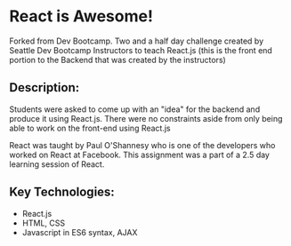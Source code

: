 # React is Awesome!
Forked from Dev Bootcamp. 
Two and a half day challenge created by Seattle Dev Bootcamp Instructors to teach React.js (this is the front end portion to the Backend that was created by the instructors)

## Description:
Students were asked to come up with an "idea" for the backend and produce it using React.js. There were no constraints aside from only being able to work on the front-end using React.js 

React was taught by Paul O'Shannesy who is one of the developers who worked on React at Facebook. This assignment was a part of a 2.5 day learning session of React. 

## Key Technologies: 
- React.js
- HTML, CSS
- Javascript in ES6 syntax, AJAX




